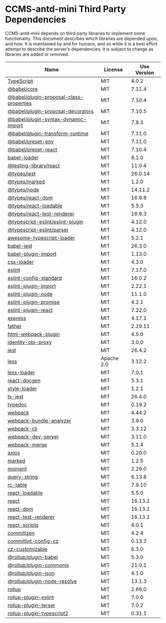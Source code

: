 # CCMS-antd-mini Third Party Dependencies

CCMS-antd-mini depends on third party libraries to implement some
functionality. This document describes which libraries are depended
upon, and how. It is maintained by and for humans, and so while it is a
best effort attempt to describe the server’s dependencies, it is subject
to change as libraries are added or removed.

| Name                                      | License    | Use Version |
| ----------------------------------------- | ---------- | ----------- |
| [TypeScript]                              | MIT        | 4.0.2       |
| [@babel/core]                             | MIT        | 7.11.4      |
| [@babel/plugin-proposal-class-properties] | MIT        | 7.10.4      |
| [@babel/plugin-proposal-decorators]       | MIT        | 7.10.5      |
| [@babel/plugin-syntax-dynamic-import]     | MIT        | 7.8.3       |
| [@babel/plugin-transform-runtime]         | MIT        | 7.11.0      |
| [@babel/preset-env]                       | MIT        | 7.11.0      |
| [@babel/preset-react]                     | MIT        | 7.10.4      |
| [babel-loader]                            | MIT        | 8.1.0       |
| [@testing-library/react]                  | MIT        | 11.0.4      |
| [@types/jest]                             | MIT        | 26.0.14     |
| [@types/marked]                           | MIT        | 1.2.0       |
| [@types/node]                             | MIT        | 14.11.2     |
| [@types/react-dom]                        | MIT        | 16.9.8      |
| [@types/react-loadable]                   | MIT        | 5.5.3       |
| [@types/react-test-renderer]              | MIT        | 16.9.3      |
| [@typescript-eslint/eslint-plugin]        | MIT        | 4.12.0      |
| [@typescript-eslint/parser]               | MIT        | 4.12.0      |
| [awesome-typescript-loader]               | MIT        | 5.2.1       |
| [babel-jest]                              | MIT        | 26.3.0      |
| [babel-plugin-import]                     | MIT        | 1.13.0      |
| [css-loader]                              | MIT        | 4.3.0       |
| [eslint]                                  | MIT        | 7.17.0      |
| [eslint-config-standard]                  | MIT        | 16.0.2      |
| [eslint-plugin-import]                    | MIT        | 2.22.1      |
| [eslint-plugin-node]                      | MIT        | 11.1.0      |
| [eslint-plugin-promise]                   | MIT        | 4.2.1       |
| [eslint-plugin-react]                     | MIT        | 7.22.0      |
| [express]                                 | MIT        | 4.17.1      |
| [father]                                  | MIT        | 2.29.11     |
| [html-webpack-plugin]                     | MIT        | 4.5.0       |
| [identity-obj-proxy]                      | MIT        | 3.0.0       |
| [jest]                                    | MIT        | 26.4.2      |
| [less]                                    | Apache 2.0 | 3.12.2      |
| [less-loader]                             | MIT        | 7.0.1       |
| [react-docgen]                            | MIT        | 5.3.1       |
| [style-loader]                            | MIT        | 1.2.1       |
| [ts-jest]                                 | MIT        | 26.4.0      |
| [typedoc]                                 | MIT        | 0.19.2      |
| [webpack]                                 | MIT        | 4.44.2      |
| [webpack-bundle-analyzer]                 | MIT        | 3.9.0       |
| [webpack-cli]                             | MIT        | 3.3.12      |
| [webpack-dev-server]                      | MIT        | 3.11.0      |
| [webpack-merge]                           | MIT        | 5.1.4       |
| [axios]                                   | MIT        | 0.20.0      |
| [marked]                                  | MIT        | 1.2.5       |
| [moment]                                  | MIT        | 2.29.0      |
| [query-string]                            | MIT        | 6.13.8      |
| [rc-table]                                | MIT        | 7.9.10      |
| [react-loadable]                          | MIT        | 5.5.0       |
| [react]                                   | MIT        | 16.13.1     |
| [react-dom]                               | MIT        | 16.13.1     |
| [react-test-renderer]                     | MIT        | 16.13.1     |
| [react-scripts]                           | MIT        | 4.0.1       |
| [commitizen]                              | MIT        | 4.2.4       |
| [commitlint-config-cz]                    | MIT        | 0.13.2      |
| [cz-customizable]                         | MIT        | 6.3.0       |
| [@rollup/plugin-babel]                    | MIT        | 5.3.0       |
| [@rollup/plugin-commonjs]                 | MIT        | 21.0.1      |
| [@rollup/plugin-json]                     | MIT        | 4.1.0       |
| [@rollup/plugin-node-resolve]             | MIT        | 13.1.3      |
| [rollup]                                  | MIT        | 2.66.0      |
| [rollup-plugin-eslint]                    | MIT        | 7.0.0       |
| [rollup-plugin-terser]                    | MIT        | 7.0.2       |
| [rollup-plugin-typescript2]               | MIT        | 0.31.1      |

[TypeScript]:https://github.com/microsoft/TypeScript
[babel]:https://github.com/babel/babel
[@babel/core]:https://github.com/babel/babel
[@babel/plugin-proposal-class-properties]:https://github.com/babel/babel
[@babel/plugin-proposal-decorators]:https://github.com/babel/babel
[@babel/plugin-syntax-dynamic-import]:https://github.com/babel/babel
[@babel/plugin-transform-runtime]:https://github.com/babel/babel
[@babel/preset-env]:https://github.com/babel/babel
[@babel/preset-react]:https://github.com/babel/babel
[babel-loader]:https://github.com/babel/babel
[@testing-library/react]:https://github.com/testing-library/react-testing-library
[@types/jest]:https://www.npmjs.com/package/@types/jest
[@types/marked]:https://www.npmjs.com/package/@types/marked
[@types/node]:https://www.npmjs.com/package/@types/node
[@types/react-dom]:https://www.npmjs.com/package/@types/react-dom
[@types/react-loadable]:https://www.npmjs.com/package/@types/react-loadable
[@types/react-test-renderer]:https://www.npmjs.com/package/@types/react-test-renderer
[@typescript-eslint/eslint-plugin]:https://github.com/typescript-eslint/typescript-eslint
[@typescript-eslint/parser]:https://github.com/typescript-eslint/typescript-eslint
[awesome-typescript-loader]: https://github.com/s-panferov/awesome-typescript-loader
[babel-jest]: https://github.com/facebook/jest
[babel-plugin-import]: https://github.com/ant-design/babel-plugin-import
[css-loader]: https://github.com/webpack-contrib/css-loader
[eslint]: https://github.com/eslint/eslint
[eslint-config-standard]: https://github.com/standard/eslint-config-standard
[eslint-plugin-import]: https://github.com/benmosher/eslint-plugin-import
[eslint-plugin-node]: https://github.com/mysticatea/eslint-plugin-node
[eslint-plugin-promise]: https://github.com/xjamundx/eslint-plugin-promise
[eslint-plugin-react]: https://github.com/yannickcr/eslint-plugin-react
[express]: https://github.com/expressjs/express
[father]: https://github.com/umijs/father
[html-webpack-plugin]: https://github.com/jantimon/html-webpack-plugin
[identity-obj-proxy]: https://github.com/keyz/identity-obj-proxy
[jest]: https://github.com/facebook/jest
[less]: https://github.com/less/less.js
[less-loader]: https://github.com/webpack-contrib/less-loader
[react-docgen]: https://github.com/reactjs/react-docgen
[style-loader]: https://github.com/webpack-contrib/style-loader
[ts-jest]: https://github.com/kulshekhar/ts-jest
[typedoc]: https://github.com/TypeStrong/TypeDoc
[webpack]: https://github.com/webpack/webpack
[webpack-bundle-analyzer]: https://github.com/webpack-contrib/webpack-bundle-analyzer
[webpack-cli]: https://www.npmjs.com/package/webpack-cli
[webpack-dev-server]: https://github.com/webpack/webpack-dev-server
[webpack-merge]: https://github.com/survivejs/webpack-merge
[axios]: https://github.com/axios/axios
[marked]: https://github.com/markedjs/marked
[moment]: https://github.com/moment/moment
[query-string]: https://github.com/sindresorhus/query-string
[rc-table]: https://github.com/react-component/table
[react-loadable]: https://github.com/jamiebuilds/react-loadable
[react]:https://github.com/facebook/react
[react-dom]:https://github.com/facebook/react
[react-test-renderer]:https://github.com/facebook/react
[react-scripts]:https://github.com/facebook/create-react-app
[commitizen]:https://github.com/commitizen/cz-cli
[commitlint-config-cz]:https://github.com/whizark/commitlint-config-cz
[cz-customizable]:https://github.com/leoforfree/cz-customizable
[@rollup/plugin-babel]:https://github.com/rollup/plugins
[@rollup/plugin-commonjs]:https://github.com/rollup/plugins
[@rollup/plugin-json]:https://github.com/rollup/plugins
[@rollup/plugin-node-resolve]:https://github.com/rollup/plugins
[rollup]:https://github.com/rollup/rollup
[rollup-plugin-eslint]:https://github.com/TrySound/rollup-plugin-eslint
[rollup-plugin-postcss]: https://github.com/egoist/rollup-plugin-postcss
[rollup-plugin-terser]:https://github.com/terser/terser
[rollup-plugin-typescript2]:https://github.com/ezolenko/rollup-plugin-typescript2
